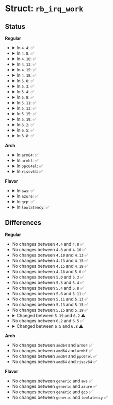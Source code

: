 # Struct: <code>rb_irq_work</code>

## Status
<b>Regular</b>
<ul>
<li>
<details>
<summary>In <code>4.4</code>: ✅</summary>

```c
struct rb_irq_work {
    struct irq_work work;
    wait_queue_head_t waiters;
    wait_queue_head_t full_waiters;
    bool waiters_pending;
    bool full_waiters_pending;
    bool wakeup_full;
};
```
</details>
</li>
<li>
<details>
<summary>In <code>4.8</code>: ✅</summary>

```c
struct rb_irq_work {
    struct irq_work work;
    wait_queue_head_t waiters;
    wait_queue_head_t full_waiters;
    bool waiters_pending;
    bool full_waiters_pending;
    bool wakeup_full;
};
```
</details>
</li>
<li>
<details>
<summary>In <code>4.10</code>: ✅</summary>

```c
struct rb_irq_work {
    struct irq_work work;
    wait_queue_head_t waiters;
    wait_queue_head_t full_waiters;
    bool waiters_pending;
    bool full_waiters_pending;
    bool wakeup_full;
};
```
</details>
</li>
<li>
<details>
<summary>In <code>4.13</code>: ✅</summary>

```c
struct rb_irq_work {
    struct irq_work work;
    wait_queue_head_t waiters;
    wait_queue_head_t full_waiters;
    bool waiters_pending;
    bool full_waiters_pending;
    bool wakeup_full;
};
```
</details>
</li>
<li>
<details>
<summary>In <code>4.15</code>: ✅</summary>

```c
struct rb_irq_work {
    struct irq_work work;
    wait_queue_head_t waiters;
    wait_queue_head_t full_waiters;
    bool waiters_pending;
    bool full_waiters_pending;
    bool wakeup_full;
};
```
</details>
</li>
<li>
<details>
<summary>In <code>4.18</code>: ✅</summary>

```c
struct rb_irq_work {
    struct irq_work work;
    wait_queue_head_t waiters;
    wait_queue_head_t full_waiters;
    bool waiters_pending;
    bool full_waiters_pending;
    bool wakeup_full;
};
```
</details>
</li>
<li>
<details>
<summary>In <code>5.0</code>: ✅</summary>

```c
struct rb_irq_work {
    struct irq_work work;
    wait_queue_head_t waiters;
    wait_queue_head_t full_waiters;
    bool waiters_pending;
    bool full_waiters_pending;
    bool wakeup_full;
};
```
</details>
</li>
<li>
<details>
<summary>In <code>5.3</code>: ✅</summary>

```c
struct rb_irq_work {
    struct irq_work work;
    wait_queue_head_t waiters;
    wait_queue_head_t full_waiters;
    bool waiters_pending;
    bool full_waiters_pending;
    bool wakeup_full;
};
```
</details>
</li>
<li>
<details>
<summary>In <code>5.4</code>: ✅</summary>

```c
struct rb_irq_work {
    struct irq_work work;
    wait_queue_head_t waiters;
    wait_queue_head_t full_waiters;
    bool waiters_pending;
    bool full_waiters_pending;
    bool wakeup_full;
};
```
</details>
</li>
<li>
<details>
<summary>In <code>5.8</code>: ✅</summary>

```c
struct rb_irq_work {
    struct irq_work work;
    wait_queue_head_t waiters;
    wait_queue_head_t full_waiters;
    bool waiters_pending;
    bool full_waiters_pending;
    bool wakeup_full;
};
```
</details>
</li>
<li>
<details>
<summary>In <code>5.11</code>: ✅</summary>

```c
struct rb_irq_work {
    struct irq_work work;
    wait_queue_head_t waiters;
    wait_queue_head_t full_waiters;
    bool waiters_pending;
    bool full_waiters_pending;
    bool wakeup_full;
};
```
</details>
</li>
<li>
<details>
<summary>In <code>5.13</code>: ✅</summary>

```c
struct rb_irq_work {
    struct irq_work work;
    wait_queue_head_t waiters;
    wait_queue_head_t full_waiters;
    bool waiters_pending;
    bool full_waiters_pending;
    bool wakeup_full;
};
```
</details>
</li>
<li>
<details>
<summary>In <code>5.15</code>: ✅</summary>

```c
struct rb_irq_work {
    struct irq_work work;
    wait_queue_head_t waiters;
    wait_queue_head_t full_waiters;
    bool waiters_pending;
    bool full_waiters_pending;
    bool wakeup_full;
};
```
</details>
</li>
<li>
<details>
<summary>In <code>5.19</code>: ✅</summary>

```c
struct rb_irq_work {
    struct irq_work work;
    wait_queue_head_t waiters;
    wait_queue_head_t full_waiters;
    bool waiters_pending;
    bool full_waiters_pending;
    bool wakeup_full;
};
```
</details>
</li>
<li>
<details>
<summary>In <code>6.2</code>: ✅</summary>

```c
struct rb_irq_work {
    struct irq_work work;
    wait_queue_head_t waiters;
    wait_queue_head_t full_waiters;
    long int wait_index;
    bool waiters_pending;
    bool full_waiters_pending;
    bool wakeup_full;
};
```
</details>
</li>
<li>
<details>
<summary>In <code>6.5</code>: ✅</summary>

```c
struct rb_irq_work {
    struct irq_work work;
    wait_queue_head_t waiters;
    wait_queue_head_t full_waiters;
    long int wait_index;
    bool waiters_pending;
    bool full_waiters_pending;
    bool wakeup_full;
};
```
</details>
</li>
<li>
<details>
<summary>In <code>6.8</code>: ✅</summary>

```c
struct rb_irq_work {
    struct irq_work work;
    wait_queue_head_t waiters;
    wait_queue_head_t full_waiters;
    bool waiters_pending;
    bool full_waiters_pending;
    bool wakeup_full;
};
```
</details>
</li>
</ul>
<b>Arch</b>
<ul>
<li>
<details>
<summary>In <code>arm64</code>: ✅</summary>

```c
struct rb_irq_work {
    struct irq_work work;
    wait_queue_head_t waiters;
    wait_queue_head_t full_waiters;
    bool waiters_pending;
    bool full_waiters_pending;
    bool wakeup_full;
};
```
</details>
</li>
<li>
<details>
<summary>In <code>armhf</code>: ✅</summary>

```c
struct rb_irq_work {
    struct irq_work work;
    wait_queue_head_t waiters;
    wait_queue_head_t full_waiters;
    bool waiters_pending;
    bool full_waiters_pending;
    bool wakeup_full;
};
```
</details>
</li>
<li>
<details>
<summary>In <code>ppc64el</code>: ✅</summary>

```c
struct rb_irq_work {
    struct irq_work work;
    wait_queue_head_t waiters;
    wait_queue_head_t full_waiters;
    bool waiters_pending;
    bool full_waiters_pending;
    bool wakeup_full;
};
```
</details>
</li>
<li>
<details>
<summary>In <code>riscv64</code>: ✅</summary>

```c
struct rb_irq_work {
    struct irq_work work;
    wait_queue_head_t waiters;
    wait_queue_head_t full_waiters;
    bool waiters_pending;
    bool full_waiters_pending;
    bool wakeup_full;
};
```
</details>
</li>
</ul>
<b>Flavor</b>
<ul>
<li>
<details>
<summary>In <code>aws</code>: ✅</summary>

```c
struct rb_irq_work {
    struct irq_work work;
    wait_queue_head_t waiters;
    wait_queue_head_t full_waiters;
    bool waiters_pending;
    bool full_waiters_pending;
    bool wakeup_full;
};
```
</details>
</li>
<li>
<details>
<summary>In <code>azure</code>: ✅</summary>

```c
struct rb_irq_work {
    struct irq_work work;
    wait_queue_head_t waiters;
    wait_queue_head_t full_waiters;
    bool waiters_pending;
    bool full_waiters_pending;
    bool wakeup_full;
};
```
</details>
</li>
<li>
<details>
<summary>In <code>gcp</code>: ✅</summary>

```c
struct rb_irq_work {
    struct irq_work work;
    wait_queue_head_t waiters;
    wait_queue_head_t full_waiters;
    bool waiters_pending;
    bool full_waiters_pending;
    bool wakeup_full;
};
```
</details>
</li>
<li>
<details>
<summary>In <code>lowlatency</code>: ✅</summary>

```c
struct rb_irq_work {
    struct irq_work work;
    wait_queue_head_t waiters;
    wait_queue_head_t full_waiters;
    bool waiters_pending;
    bool full_waiters_pending;
    bool wakeup_full;
};
```
</details>
</li>
</ul>

## Differences
<b>Regular</b>
<ul>
<li>
No changes between <code>4.4</code> and <code>4.8</code> ✅
</li>
<li>
No changes between <code>4.8</code> and <code>4.10</code> ✅
</li>
<li>
No changes between <code>4.10</code> and <code>4.13</code> ✅
</li>
<li>
No changes between <code>4.13</code> and <code>4.15</code> ✅
</li>
<li>
No changes between <code>4.15</code> and <code>4.18</code> ✅
</li>
<li>
No changes between <code>4.18</code> and <code>5.0</code> ✅
</li>
<li>
No changes between <code>5.0</code> and <code>5.3</code> ✅
</li>
<li>
No changes between <code>5.3</code> and <code>5.4</code> ✅
</li>
<li>
No changes between <code>5.4</code> and <code>5.8</code> ✅
</li>
<li>
No changes between <code>5.8</code> and <code>5.11</code> ✅
</li>
<li>
No changes between <code>5.11</code> and <code>5.13</code> ✅
</li>
<li>
No changes between <code>5.13</code> and <code>5.15</code> ✅
</li>
<li>
No changes between <code>5.15</code> and <code>5.19</code> ✅
</li>
<li>
<details>
<summary>Changed between <code>5.19</code> and <code>6.2</code> ⚠️</summary>
<ul>
<li>
<b>Field added. </b>
<code>long int wait_index</code>
</li>
</ul>
</details>
</li>
<li>
No changes between <code>6.2</code> and <code>6.5</code> ✅
</li>
<li>
<details>
<summary>Changed between <code>6.5</code> and <code>6.8</code> ⚠️</summary>
<ul>
<li>
<b>Field removed. </b>
<code>long int wait_index</code>
</li>
</ul>
</details>
</li>
</ul>
<b>Arch</b>
<ul>
<li>
No changes between <code>amd64</code> and <code>arm64</code> ✅
</li>
<li>
No changes between <code>amd64</code> and <code>armhf</code> ✅
</li>
<li>
No changes between <code>amd64</code> and <code>ppc64el</code> ✅
</li>
<li>
No changes between <code>amd64</code> and <code>riscv64</code> ✅
</li>
</ul>
<b>Flavor</b>
<ul>
<li>
No changes between <code>generic</code> and <code>aws</code> ✅
</li>
<li>
No changes between <code>generic</code> and <code>azure</code> ✅
</li>
<li>
No changes between <code>generic</code> and <code>gcp</code> ✅
</li>
<li>
No changes between <code>generic</code> and <code>lowlatency</code> ✅
</li>
</ul>
